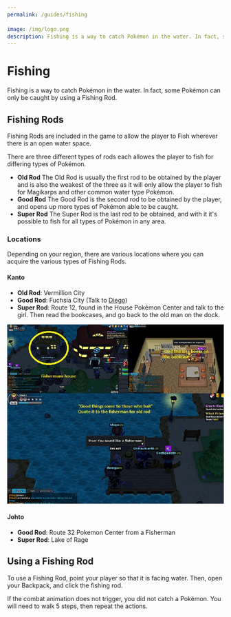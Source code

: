 ```yaml
---
permalink: /guides/fishing

image: /img/logo.png
description: Fishing is a way to catch Pokémon in the water. In fact, some Pokémon can only be caught by using a Fishing Rod.
---
```


# Fishing

Fishing is a way to catch Pokémon in the water. In fact, some Pokémon can only
be caught by using a Fishing Rod.

## Fishing Rods

Fishing Rods are included in the game to allow the player to Fish wherever there
is an open water space.

There are three different types of rods each allowes the player to fish for
differing types of Pokémon.

* __Old Rod__
  The Old Rod is usually the first rod to be obtained by the player and is also
  the weakest of the three as it will only allow the player to fish for
  Magikarps and other common water type Pokémon.
* __Good Rod__
  The Good Rod is the second rod to be obtained by the player, and opens up more
  types of Pokémon able to be caught.
* __Super Rod__
  The Super Rod is the last rod to be obtained, and with it it's possible to
  fish for all types of Pokémon in any area.

### Locations

Depending on your region, there are various locations where you can acquire the
various types of Fishing Rods.

#### Kanto

- __Old Rod__: Vermillion City
- __Good Rod__: Fuchsia City (Talk to [Diego](/img/maps/kanto-good-rod.png))
- __Super Rod__: Route 12, found in the House Pokémon Center and talk to the girl. Then read the bookcases, and go back to the old man on the dock.

![kanto fishing](/img/maps/fishing-kanto.png)

#### Johto

- __Good Rod__: Route 32 Pokemon Center from a Fisherman
- __Super Rod__: Lake of Rage

## Using a Fishing Rod

To use a Fishing Rod, point your player so that it is facing water. Then, open
your Backpack, and click the fishing rod.

If the combat animation does not trigger, you did not catch a Pokémon. You will
need to walk 5 steps, then repeat the actions.
